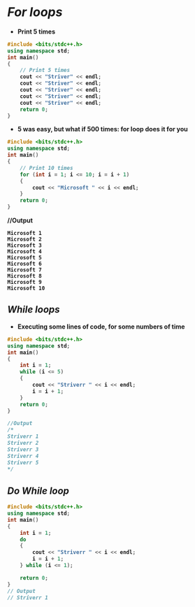 # _For loops_

<b>

- Print 5 times

```cpp
#include <bits/stdc++.h>
using namespace std;
int main()
{
    // Print 5 times
    cout << "Striver" << endl;
    cout << "Striver" << endl;
    cout << "Striver" << endl;
    cout << "Striver" << endl;
    cout << "Striver" << endl;
    return 0;
}
```

- 5 was easy, but what if 500 times: for loop does it for you


```cpp
#include <bits/stdc++.h>
using namespace std;
int main()
{
    // Print 10 times
    for (int i = 1; i <= 10; i = i + 1)
    {
        cout << "Microsoft " << i << endl;
    }
    return 0;
}
```

//Output
```
Microsoft 1
Microsoft 2
Microsoft 3
Microsoft 4
Microsoft 5
Microsoft 6
Microsoft 7
Microsoft 8
Microsoft 9
Microsoft 10
```

## _While loops_
- Executing some lines of code, for some numbers of time

```cpp
#include <bits/stdc++.h>
using namespace std;
int main()
{
    int i = 1;
    while (i <= 5)
    {
        cout << "Striverr " << i << endl;
        i = i + 1;
    }
    return 0;
}

//Output
/*
Striverr 1
Striverr 2
Striverr 3
Striverr 4
Striverr 5
*/
```


## _Do While loop_
```cpp
#include <bits/stdc++.h>
using namespace std;
int main()
{
    int i = 1;
    do
    {
        cout << "Striverr " << i << endl;
        i = i + 1;
    } while (i <= 1);

    return 0;
}
// Output
// Striverr 1
```
</b>
